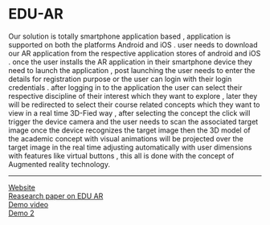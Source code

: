 # EDU-AR

Our solution is totally smartphone application based , application is supported on both the platforms Android and iOS . user  needs to download our AR application from the respective application stores of android and iOS . once the user installs the AR application in their smartphone device they need to launch the application , post launching the user needs to enter the details for registration purpose or the user can login with their login credentials . after logging in to the application the user can select their respective discipline of their interest which they want to explore , later they will be redirected to select their course related concepts which they want to view in a real time 3D-Fied way , after selecting the concept the click will trigger the device camera and the user needs to scan the associated target image once the device recognizes the target image then the 3D model of the academic concept with visual animations will be projected over the target image in the real time adjusting automatically with user dimensions with features like virtual buttons , this all is done with the concept of Augmented reality technology.

***
[Website](https://ltiwdh2uolaziajfbguzaq-on.drv.tw/edu%20/edu%20web/courses/)<br />
[Reasearch paper on EDU AR](https://www.ijert.org/edu-ar-integrating-and-optimizing-education-with-augmented-reality)<br />
[Demo video](https://youtu.be/M0Uy-aru8xg) <br />
[Demo 2](https://www.youtube.com/watch?v=kjdlIhjO-20)<br />
